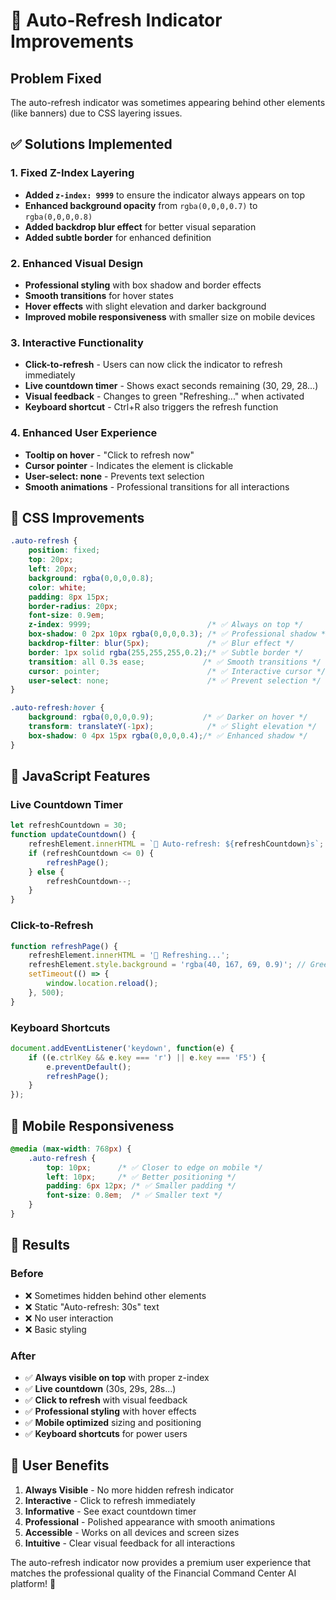 # 🔄 Auto-Refresh Indicator Improvements

## Problem Fixed
The auto-refresh indicator was sometimes appearing behind other elements (like banners) due to CSS layering issues.

## ✅ Solutions Implemented

### 1. **Fixed Z-Index Layering**
- **Added `z-index: 9999`** to ensure the indicator always appears on top
- **Enhanced background opacity** from `rgba(0,0,0,0.7)` to `rgba(0,0,0,0.8)`
- **Added backdrop blur effect** for better visual separation
- **Added subtle border** for enhanced definition

### 2. **Enhanced Visual Design**
- **Professional styling** with box shadow and border effects
- **Smooth transitions** for hover states
- **Hover effects** with slight elevation and darker background
- **Improved mobile responsiveness** with smaller size on mobile devices

### 3. **Interactive Functionality**
- **Click-to-refresh** - Users can now click the indicator to refresh immediately
- **Live countdown timer** - Shows exact seconds remaining (30, 29, 28...)
- **Visual feedback** - Changes to green "Refreshing..." when activated
- **Keyboard shortcut** - Ctrl+R also triggers the refresh function

### 4. **Enhanced User Experience**
- **Tooltip on hover** - "Click to refresh now"
- **Cursor pointer** - Indicates the element is clickable
- **User-select: none** - Prevents text selection
- **Smooth animations** - Professional transitions for all interactions

## 🎨 CSS Improvements

```css
.auto-refresh {
    position: fixed;
    top: 20px;
    left: 20px;
    background: rgba(0,0,0,0.8);
    color: white;
    padding: 8px 15px;
    border-radius: 20px;
    font-size: 0.9em;
    z-index: 9999;                          /* ✅ Always on top */
    box-shadow: 0 2px 10px rgba(0,0,0,0.3); /* ✅ Professional shadow */
    backdrop-filter: blur(5px);             /* ✅ Blur effect */
    border: 1px solid rgba(255,255,255,0.2);/* ✅ Subtle border */
    transition: all 0.3s ease;             /* ✅ Smooth transitions */
    cursor: pointer;                        /* ✅ Interactive cursor */
    user-select: none;                      /* ✅ Prevent selection */
}

.auto-refresh:hover {
    background: rgba(0,0,0,0.9);           /* ✅ Darker on hover */
    transform: translateY(-1px);            /* ✅ Slight elevation */
    box-shadow: 0 4px 15px rgba(0,0,0,0.4);/* ✅ Enhanced shadow */
}
```

## 🚀 JavaScript Features

### Live Countdown Timer
```javascript
let refreshCountdown = 30;
function updateCountdown() {
    refreshElement.innerHTML = `🔄 Auto-refresh: ${refreshCountdown}s`;
    if (refreshCountdown <= 0) {
        refreshPage();
    } else {
        refreshCountdown--;
    }
}
```

### Click-to-Refresh
```javascript
function refreshPage() {
    refreshElement.innerHTML = '🔄 Refreshing...';
    refreshElement.style.background = 'rgba(40, 167, 69, 0.9)'; // Green
    setTimeout(() => {
        window.location.reload();
    }, 500);
}
```

### Keyboard Shortcuts
```javascript
document.addEventListener('keydown', function(e) {
    if ((e.ctrlKey && e.key === 'r') || e.key === 'F5') {
        e.preventDefault();
        refreshPage();
    }
});
```

## 📱 Mobile Responsiveness

```css
@media (max-width: 768px) {
    .auto-refresh {
        top: 10px;      /* ✅ Closer to edge on mobile */
        left: 10px;     /* ✅ Better positioning */
        padding: 6px 12px; /* ✅ Smaller padding */
        font-size: 0.8em;  /* ✅ Smaller text */
    }
}
```

## 🎯 Results

### Before
- ❌ Sometimes hidden behind other elements
- ❌ Static "Auto-refresh: 30s" text
- ❌ No user interaction
- ❌ Basic styling

### After
- ✅ **Always visible on top** with proper z-index
- ✅ **Live countdown** (30s, 29s, 28s...)
- ✅ **Click to refresh** with visual feedback
- ✅ **Professional styling** with hover effects
- ✅ **Mobile optimized** sizing and positioning
- ✅ **Keyboard shortcuts** for power users

## 🌟 User Benefits

1. **Always Visible** - No more hidden refresh indicator
2. **Interactive** - Click to refresh immediately
3. **Informative** - See exact countdown timer
4. **Professional** - Polished appearance with smooth animations
5. **Accessible** - Works on all devices and screen sizes
6. **Intuitive** - Clear visual feedback for all interactions

The auto-refresh indicator now provides a premium user experience that matches the professional quality of the Financial Command Center AI platform! 🎉